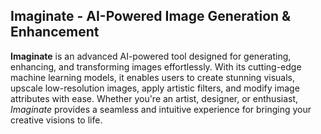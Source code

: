 ## Imaginate - AI-Powered Image Generation & Enhancement  

**Imaginate** is an advanced AI-powered tool designed for generating, enhancing, and transforming images effortlessly. With its cutting-edge machine learning models, it enables users to create stunning visuals, upscale low-resolution images, apply artistic filters, and modify image attributes with ease. Whether you're an artist, designer, or enthusiast, *Imaginate* provides a seamless and intuitive experience for bringing your creative visions to life.
